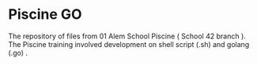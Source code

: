# Piscine GO
The repository of files from  01 Alem School Piscine ( School 42 branch ). The Piscine training involved development on shell script (.sh) and golang (.go) .
